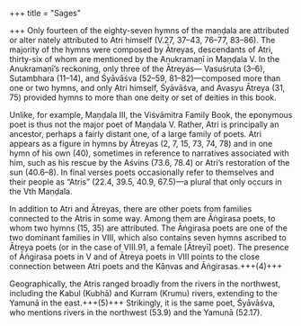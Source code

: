 +++
title = "Sages"

+++
Only fourteen of the eighty-seven hymns of the maṇḍala are attributed or alter nately attributed to Atri himself (V.27, 37–43, 76–77, 83–86). The majority of the  hymns were composed by Ātreyas, descendants of Atri, thirty-six of whom are  mentioned by the Anukramaṇī in Maṇḍala V.  In the Anukramaṇī’s reckoning,  only three of the Ātreyas— Vasuśruta (3–6), Sutambhara (11–14), and Śyāvāśva  (52–59, 81–82)—composed more than one or two hymns, and only Atri himself,  Śyāvāśva, and Avasyu Ātreya (31, 75) provided hymns to more than one deity or  set of deities in this book. 

Unlike, for example, Maṇḍala III, the Viśvāmitra Family  Book, the eponymous poet is thus not the major poet of Maṇḍala V. Rather, Atri  is principally an ancestor, perhaps a fairly distant one, of a large family of poets.  Atri appears as a figure in hymns by Ātreyas (2, 7, 15, 73, 74, 78) and in one hymn  of his own (40), sometimes in reference to narratives associated with him, such  as his rescue by the Aśvins (73.6, 78.4) or Atri’s restoration of the sun (40.6–8).  In final verses poets occasionally refer to themselves and their people as “Atris”  (22.4, 39.5, 40.9, 67.5)—a plural that only occurs in the Vth Maṇḍala. 

In addition  to Atri and Ātreyas, there are other poets from families connected to the Atris in  some way. Among them are Āṅgirasa poets, to whom two hymns (15, 35) are attributed. The Āṅgirasa poets are one of the two dominant families in VIII, which also  contains seven hymns ascribed to Ātreya poets (or in the case of VIII.91, a female  [Ātreyī] poet). The presence of Āṅgirasa poets in V and of Ātreya poets in VIII  points to the close connection between Atri poets and the Kāṇvas and Āṅgirasas.+++(4)+++ 
 
Geographically, the Atris ranged broadly from the rivers in the northwest, including the Kabul (Kubhā) and Kurram (Krumu) rivers, extending to the Yamunā in the  east.+++(5)+++ Strikingly, it is the same poet, Śyāvāśva, who mentions rivers in the northwest  (53.9) and the Yamunā (52.17).
